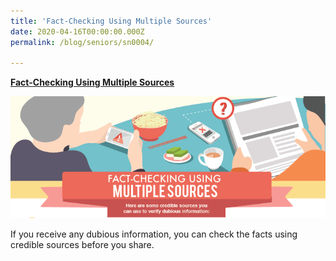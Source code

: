 ```yaml
---
title: 'Fact-Checking Using Multiple Sources'
date: 2020-04-16T00:00:00.000Z
permalink: /blog/seniors/sn0004/

---
```



[**Fact-Checking Using Multiple Sources**](/files/infographic/Multiple-Sources-English_revised.pdf)

![Fact checking using multiple sources](/images/multiple-sources-header.png)

If you receive any dubious information, you can check the facts using credible sources before you share.


